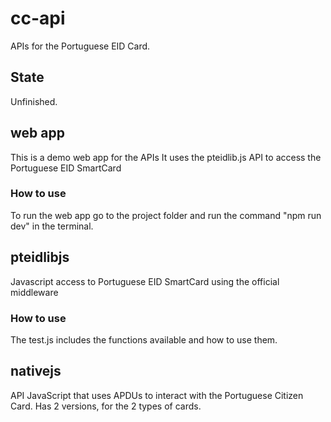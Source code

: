 # cc-api
APIs for the Portuguese EID Card.

## State
Unfinished.

## web app
This is a demo web app for the APIs
It uses the pteidlib.js API to access the Portuguese EID SmartCard 
### How to use
To run the web app go to the project folder and run the command "npm run dev" in the terminal.

## pteidlibjs
Javascript access to Portuguese EID SmartCard using the official middleware 

### How to use
The test.js includes the functions available and how to use them.

## nativejs
API JavaScript that uses APDUs to interact with the Portuguese Citizen Card. 
Has 2 versions, for the 2 types of cards.

